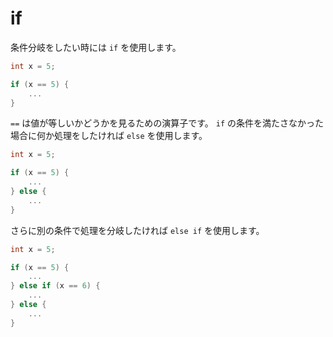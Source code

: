 # if

条件分岐をしたい時には `if` を使用します。

```cpp
int x = 5;

if (x == 5) {
    ...
}
```

`==` は値が等しいかどうかを見るための演算子です。
`if` の条件を満たさなかった場合に何か処理をしたければ `else` を使用します。

```cpp
int x = 5;

if (x == 5) {
    ...
} else {
    ...
}
```

さらに別の条件で処理を分岐したければ `else if` を使用します。

```cpp
int x = 5;

if (x == 5) {
    ...
} else if (x == 6) {
    ...
} else {
    ...
}
```
